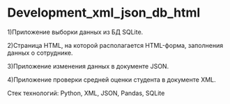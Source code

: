 # Development_xml_json_db_html

1)Приложение выборки данных из БД SQLite.

2)Страница HTML, на которой располагается HTML-форма, заполнения данных о сотруднике.

3)Приложение изменения данных в документе JSON.

4)Приложение проверки средней оценки студента в документе XML.

Стек технологий: Python, XML, JSON, Pandas, SQLite
